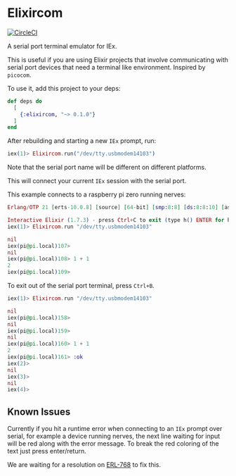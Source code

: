 # Elixircom

[![CircleCI](https://circleci.com/gh/mattludwigs/elixircom.svg?style=svg)](https://circleci.com/gh/mattludwigs/elixircom)

A serial port terminal emulator for IEx.

This is useful if you are using Elixir projects that
involve communicating with serial port devices that need
a terminal like environment. Inspired by `picocom`.

To use it, add this project to your deps:

```elixir
def deps do
  [
    {:elixircom, "~> 0.1.0"}
  ]
end
```

After rebuilding and starting a new `IEx` prompt, run:

```elixir
iex(1)> Elixircom.run("/dev/tty.usbmodem14103")
```

Note that the serial port name will be different on different
platforms.

This will connect your current `IEx` session with the serial port.

This example connects to a raspberry pi zero running nerves:

```elixir
Erlang/OTP 21 [erts-10.0.8] [source] [64-bit] [smp:8:8] [ds:8:8:10] [async-threads:1] [hipe]

Interactive Elixir (1.7.3) - press Ctrl+C to exit (type h() ENTER for help)
iex(1)> Elixircom.run "/dev/tty.usbmodem14103"

nil
iex(pi@pi.local)107>
nil
iex(pi@pi.local)108> 1 + 1
2
iex(pi@pi.local)109>
```


To exit out of the serial port terminal, press `Ctrl+B`.

```elixir
iex(1)> Elixircom.run "/dev/tty.usbmodem14103"

nil
iex(pi@pi.local)158>
nil
iex(pi@pi.local)159>
nil
iex(pi@pi.local)160> 1 + 1
2
iex(pi@pi.local)161> :ok
iex(2)>
nil
iex(3)>
nil
iex(4)>
```

## Known Issues

Currently if you hit a runtime error when connecting to an `IEx` prompt over serial, for
example a device running nerves, the next line waiting for input will be red along with the
error message. To break the red coloring of the text just press enter/return. 

We are waiting for a resolution on [ERL-768](https://bugs.erlang.org/browse/ERL-768) to fix this.

